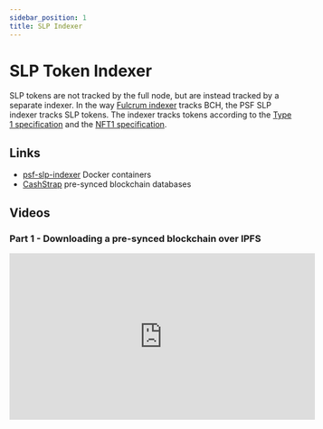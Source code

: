 ```yaml
---
sidebar_position: 1
title: SLP Indexer
---
```


# SLP Token Indexer

SLP tokens are not tracked by the full node, but are instead tracked by a separate indexer. In the way [Fulcrum indexer](/docs/global-back-end/fulcrum-indexer) tracks BCH, the PSF SLP indexer tracks SLP tokens. The indexer tracks tokens according to the [Type 1 specification](https://github.com/simpleledger/slp-specifications/blob/master/slp-token-type-1.md) and the [NFT1 specification](https://github.com/simpleledger/slp-specifications/blob/master/slp-nft-1.md).

## Links

- [psf-slp-indexer](https://github.com/Permissionless-Software-Foundation/psf-slp-indexer) Docker containers
- [CashStrap](https://fullstack.cash/cashstrap) pre-synced blockchain databases

## Videos

### Part 1 - Downloading a pre-synced blockchain over IPFS

<iframe width="540" height="295" src="https://www.youtube.com/embed/5gF4ON9lRHI" title="Install PSF SLP Indexer" frameborder="0" allow="accelerometer; autoplay; clipboard-write; encrypted-media; gyroscope; picture-in-picture; web-share" allowfullscreen></iframe>
